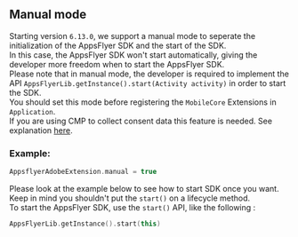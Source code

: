 ## <a id="manual"> Manual mode
Starting version `6.13.0`, we support a manual mode to seperate the initialization of the AppsFlyer SDK and the start of the SDK.</br>
In this case, the AppsFlyer SDK won't start automatically, giving the developer more freedom when to start the AppsFlyer SDK.</br>
Please note that in manual mode, the developer is required to implement the API `AppsFlyerLib.getInstance().start(Activity activity)` in order to start the SDK.</br> 
You should set this mode before registering the `MobileCore` Extensions in `Application`.<br>
If you are using CMP to collect consent data this feature is needed. See explanation [here](./SendConsentForDMACompliance.md).
### Example:  
```kotlin
AppsflyerAdobeExtension.manual = true
``` 
Please look at the example below to see how to start SDK once you want.</br>
Keep in mind you shouldn't put the `start()` on a lifecycle method.</br>
To start the AppsFlyer SDK, use the `start()` API, like the following :  
```kotlin
AppsFlyerLib.getInstance().start(this)
```   
